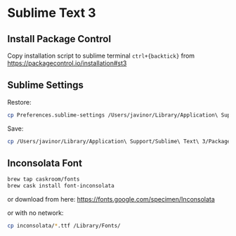 # Sublime Text 3

## Install Package Control

Copy installation script to sublime terminal `ctrl+{backtick}` from https://packagecontrol.io/installation#st3

## Sublime Settings

Restore:
``` bash
cp Preferences.sublime-settings /Users/javinor/Library/Application\ Support/Sublime\ Text\ 3/Packages/User/
```

Save:
``` bash
cp /Users/javinor/Library/Application\ Support/Sublime\ Text\ 3/Packages/User/Preferences.sublime-settings .
```

## Inconsolata Font

```bash
brew tap caskroom/fonts
brew cask install font-inconsolata
```

or download from here: https://fonts.google.com/specimen/Inconsolata

or with no network:

```bash
cp inconsolata/*.ttf /Library/Fonts/
```
